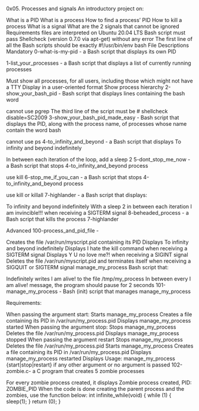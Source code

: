 0x05. Processes and signals
An introductory project on:

What is a PID
What is a process
How to find a process’ PID
How to kill a process
What is a signal
What are the 2 signals that cannot be ignored
Requirements
files are interpreted on Ubuntu 20.04 LTS
Bash script must pass Shellcheck (version 0.7.0 via apt-get) without any error
The first line of all the Bash scripts should be exactly #!/usr/bin/env bash
File Descriptions
Mandatory
0-what-is-my-pid - a Bash script that displays its own PID

1-list_your_processes - a Bash script that displays a list of currently running processes

Must show all processes, for all users, including those which might not have a TTY
Display in a user-oriented format
Show process hierarchy
2-show_your_bash_pid - Bash script that displays lines containing the bash word

cannot use pgrep
The third line of the script must be # shellcheck disable=SC2009
3-show_your_bash_pid_made_easy - Bash script that displays the PID, along with the process name, of processes whose name contain the word bash

cannot use ps
4-to_infinity_and_beyond - a Bash script that displays To infinity and beyond indefinitely

In between each iteration of the loop, add a sleep 2
5-dont_stop_me_now - a Bash script that stops 4-to_infinity_and_beyond process

use kill
6-stop_me_if_you_can - a Bash script that stops 4-to_infinity_and_beyond process

use kill or killall
7-highlander - a Bash script that displays:

To infinity and beyond indefinitely
With a sleep 2 in between each iteration
I am invincible!!! when receiving a SIGTERM signal
8-beheaded_process - a Bash script that kills the process 7-highlander

Advanced
100-process_and_pid_file -

Creates the file /var/run/myscript.pid containing its PID
Displays To infinity and beyond indefinitely
Displays I hate the kill command when receiving a SIGTERM signal
Displays Y U no love me?! when receiving a SIGINT signal
Deletes the file /var/run/myscript.pid and terminates itself when receiving a SIGQUIT or SIGTERM signal
manage_my_process Bash script that:

Indefinitely writes I am alive! to the file /tmp/my_process
In between every I am alive! message, the program should pause for 2 seconds
101-manage_my_process - Bash (init) script that manages manage_my_process

Requirements:

When passing the argument start:
Starts manage_my_process
Creates a file containing its PID in /var/run/my_process.pid
Displays manage_my_process started
When passing the argument stop:
Stops manage_my_process
Deletes the file /var/run/my_process.pid
Displays manage_my_process stopped
When passing the argument restart
Stops manage_my_process
Deletes the file /var/run/my_process.pid
Starts manage_my_process
Creates a file containing its PID in /var/run/my_process.pid
Displays manage_my_process restarted
Displays Usage: manage_my_process {start|stop|restart} if any other argument or no argument is passed
102-zombie.c- a C program that creates 5 zombie processes

For every zombie process created, it displays Zombie process created, PID: ZOMBIE_PID
When the code is done creating the parent process and the zombies, use the function below:
int infinite_while(void)
{
    while (1)
    {
        sleep(1);
    }
    return (0);
}
